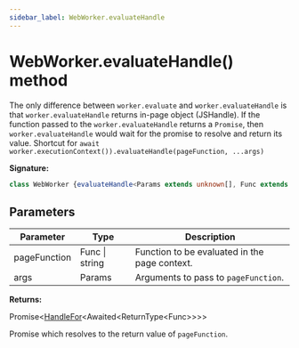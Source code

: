```yaml
---
sidebar_label: WebWorker.evaluateHandle
---
```

# WebWorker.evaluateHandle() method

The only difference between `worker.evaluate` and `worker.evaluateHandle` is that `worker.evaluateHandle` returns in-page object (JSHandle). If the function passed to the `worker.evaluateHandle` returns a `Promise`, then `worker.evaluateHandle` would wait for the promise to resolve and return its value. Shortcut for `await worker.executionContext()).evaluateHandle(pageFunction, ...args)`

**Signature:**

```typescript
class WebWorker {evaluateHandle<Params extends unknown[], Func extends EvaluateFunc<Params> = EvaluateFunc<Params>>(pageFunction: Func | string, ...args: Params): Promise<HandleFor<Awaited<ReturnType<Func>>>>;}
```

## Parameters

|  Parameter | Type | Description |
|  --- | --- | --- |
|  pageFunction | Func \| string | Function to be evaluated in the page context. |
|  args | Params | Arguments to pass to <code>pageFunction</code>. |

**Returns:**

Promise&lt;[HandleFor](./puppeteer.handlefor.md)&lt;Awaited&lt;ReturnType&lt;Func&gt;&gt;&gt;&gt;

Promise which resolves to the return value of `pageFunction`.

